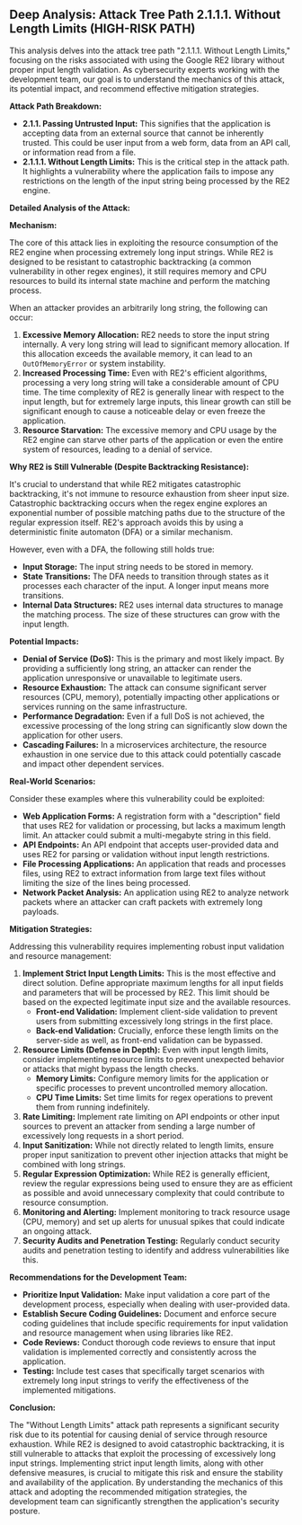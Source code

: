 ## Deep Analysis: Attack Tree Path 2.1.1.1. Without Length Limits (HIGH-RISK PATH)

This analysis delves into the attack tree path "2.1.1.1. Without Length Limits," focusing on the risks associated with using the Google RE2 library without proper input length validation. As cybersecurity experts working with the development team, our goal is to understand the mechanics of this attack, its potential impact, and recommend effective mitigation strategies.

**Attack Path Breakdown:**

* **2.1.1. Passing Untrusted Input:** This signifies that the application is accepting data from an external source that cannot be inherently trusted. This could be user input from a web form, data from an API call, or information read from a file.
* **2.1.1.1. Without Length Limits:** This is the critical step in the attack path. It highlights a vulnerability where the application fails to impose any restrictions on the length of the input string being processed by the RE2 engine.

**Detailed Analysis of the Attack:**

**Mechanism:**

The core of this attack lies in exploiting the resource consumption of the RE2 engine when processing extremely long input strings. While RE2 is designed to be resistant to catastrophic backtracking (a common vulnerability in other regex engines), it still requires memory and CPU resources to build its internal state machine and perform the matching process.

When an attacker provides an arbitrarily long string, the following can occur:

1. **Excessive Memory Allocation:** RE2 needs to store the input string internally. A very long string will lead to significant memory allocation. If this allocation exceeds the available memory, it can lead to an `OutOfMemoryError` or system instability.
2. **Increased Processing Time:**  Even with RE2's efficient algorithms, processing a very long string will take a considerable amount of CPU time. The time complexity of RE2 is generally linear with respect to the input length, but for extremely large inputs, this linear growth can still be significant enough to cause a noticeable delay or even freeze the application.
3. **Resource Starvation:**  The excessive memory and CPU usage by the RE2 engine can starve other parts of the application or even the entire system of resources, leading to a denial of service.

**Why RE2 is Still Vulnerable (Despite Backtracking Resistance):**

It's crucial to understand that while RE2 mitigates catastrophic backtracking, it's not immune to resource exhaustion from sheer input size. Catastrophic backtracking occurs when the regex engine explores an exponential number of possible matching paths due to the structure of the regular expression itself. RE2's approach avoids this by using a deterministic finite automaton (DFA) or a similar mechanism.

However, even with a DFA, the following still holds true:

* **Input Storage:** The input string needs to be stored in memory.
* **State Transitions:** The DFA needs to transition through states as it processes each character of the input. A longer input means more transitions.
* **Internal Data Structures:** RE2 uses internal data structures to manage the matching process. The size of these structures can grow with the input length.

**Potential Impacts:**

* **Denial of Service (DoS):** This is the primary and most likely impact. By providing a sufficiently long string, an attacker can render the application unresponsive or unavailable to legitimate users.
* **Resource Exhaustion:** The attack can consume significant server resources (CPU, memory), potentially impacting other applications or services running on the same infrastructure.
* **Performance Degradation:** Even if a full DoS is not achieved, the excessive processing of the long string can significantly slow down the application for other users.
* **Cascading Failures:** In a microservices architecture, the resource exhaustion in one service due to this attack could potentially cascade and impact other dependent services.

**Real-World Scenarios:**

Consider these examples where this vulnerability could be exploited:

* **Web Application Forms:** A registration form with a "description" field that uses RE2 for validation or processing, but lacks a maximum length limit. An attacker could submit a multi-megabyte string in this field.
* **API Endpoints:** An API endpoint that accepts user-provided data and uses RE2 for parsing or validation without input length restrictions.
* **File Processing Applications:** An application that reads and processes files, using RE2 to extract information from large text files without limiting the size of the lines being processed.
* **Network Packet Analysis:** An application using RE2 to analyze network packets where an attacker can craft packets with extremely long payloads.

**Mitigation Strategies:**

Addressing this vulnerability requires implementing robust input validation and resource management:

1. **Implement Strict Input Length Limits:** This is the most effective and direct solution. Define appropriate maximum lengths for all input fields and parameters that will be processed by RE2. This limit should be based on the expected legitimate input size and the available resources.
    * **Front-end Validation:** Implement client-side validation to prevent users from submitting excessively long strings in the first place.
    * **Back-end Validation:**  Crucially, enforce these length limits on the server-side as well, as front-end validation can be bypassed.
2. **Resource Limits (Defense in Depth):** Even with input length limits, consider implementing resource limits to prevent unexpected behavior or attacks that might bypass the length checks.
    * **Memory Limits:** Configure memory limits for the application or specific processes to prevent uncontrolled memory allocation.
    * **CPU Time Limits:** Set time limits for regex operations to prevent them from running indefinitely.
3. **Rate Limiting:** Implement rate limiting on API endpoints or other input sources to prevent an attacker from sending a large number of excessively long requests in a short period.
4. **Input Sanitization:** While not directly related to length limits, ensure proper input sanitization to prevent other injection attacks that might be combined with long strings.
5. **Regular Expression Optimization:** While RE2 is generally efficient, review the regular expressions being used to ensure they are as efficient as possible and avoid unnecessary complexity that could contribute to resource consumption.
6. **Monitoring and Alerting:** Implement monitoring to track resource usage (CPU, memory) and set up alerts for unusual spikes that could indicate an ongoing attack.
7. **Security Audits and Penetration Testing:** Regularly conduct security audits and penetration testing to identify and address vulnerabilities like this.

**Recommendations for the Development Team:**

* **Prioritize Input Validation:** Make input validation a core part of the development process, especially when dealing with user-provided data.
* **Establish Secure Coding Guidelines:**  Document and enforce secure coding guidelines that include specific requirements for input validation and resource management when using libraries like RE2.
* **Code Reviews:** Conduct thorough code reviews to ensure that input validation is implemented correctly and consistently across the application.
* **Testing:** Include test cases that specifically target scenarios with extremely long input strings to verify the effectiveness of the implemented mitigations.

**Conclusion:**

The "Without Length Limits" attack path represents a significant security risk due to its potential for causing denial of service through resource exhaustion. While RE2 is designed to avoid catastrophic backtracking, it is still vulnerable to attacks that exploit the processing of excessively long input strings. Implementing strict input length limits, along with other defensive measures, is crucial to mitigate this risk and ensure the stability and availability of the application. By understanding the mechanics of this attack and adopting the recommended mitigation strategies, the development team can significantly strengthen the application's security posture.
